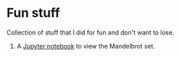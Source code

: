 # Fun stuff
Collection of stuff that I did for fun and don't want to lose.

1. A [Jupyter notebook](http://jupyter.org/) to view the Mandelbrot set.
